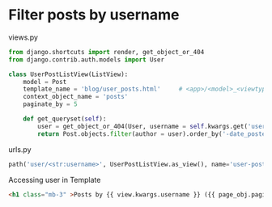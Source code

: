 # Filter posts by username

views.py

```python
from django.shortcuts import render, get_object_or_404
from django.contrib.auth.models import User

class UserPostListView(ListView):
    model = Post
    template_name = 'blog/user_posts.html'     # <app>/<model>_<viewtype>.html is default
    context_object_name = 'posts'
    paginate_by = 5

    def get_queryset(self):
        user = get_object_or_404(User, username = self.kwargs.get('username'))
        return Post.objects.filter(author = user).order_by('-date_posted')

```

urls.py

```python
path('user/<str:username>', UserPostListView.as_view(), name='user-posts'),
```

Accessing user in Template

```html
<h1 class="mb-3" >Posts by {{ view.kwargs.username }} ({{ page_obj.paginator.count }} posts) </h1>
```